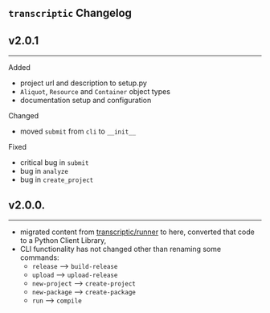 ## `transcriptic` Changelog

## v2.0.1
---
Added
- project url and description to setup.py
- `Aliquot`, `Resource` and `Container` object types
- documentation setup and configuration

Changed
- moved `submit` from `cli` to `__init__`

Fixed
- critical bug in `submit`
- bug in `analyze`
- bug in `create_project`

## v2.0.0.
---
- migrated content from [transcriptic/runner](https://github.com/transcriptic/runner) to here, converted that code to a Python Client Library,
- CLI functionality has not changed other than renaming some commands:
    - `release` --> `build-release`
    - `upload` --> `upload-release`
    - `new-project` --> `create-project`
    - `new-package` --> `create-package`
    - `run` --> `compile`

